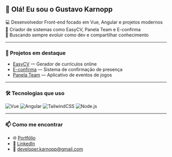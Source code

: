 ## 👋 Olá! Eu sou o Gustavo Karnopp

💻 Desenvolvedor Front-end focado em Vue, Angular e projetos modernos  
🎯 Criador de sistemas como EasyCV, Panela Team e E-confirma  
🚀 Buscando sempre evoluir como dev e compartilhar conhecimento

---

### 📌 Projetos em destaque

- [EasyCV](https://github.com/developerkarnopp8/easycv) — Gerador de currículos online
- [E-confirma](https://github.com/developerkarnopp8/econfirma) — Sistema de confirmação de presença
- [Panela Team](https://github.com/developerkarnopp8/panela-team) — Aplicativo de eventos de jogos

---

### 🛠️ Tecnologias que uso

![Vue](https://img.shields.io/badge/-Vue.js-41B883?logo=vue.js&logoColor=white&style=flat)
![Angular](https://img.shields.io/badge/-Angular-DD0031?logo=angular&logoColor=white&style=flat)
![TailwindCSS](https://img.shields.io/badge/-Tailwind-06B6D4?logo=tailwindcss&logoColor=white&style=flat)
![Node.js](https://img.shields.io/badge/-Node.js-339933?logo=node.js&logoColor=white&style=flat)

---

### 📫 Como me encontrar

- 🌐 [Portfólio](https://gustavokarnopp.vercel.app/home)
- 💼 [LinkedIn](https://www.linkedin.com/in/gustavo-karnopp-039b8916b/)
- 📧 developer.karnopp@gmail.com
